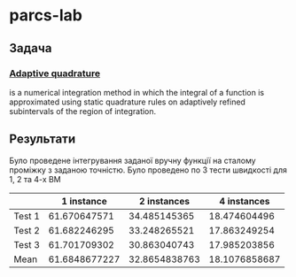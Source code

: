 # parcs-lab
## Задача
### [Adaptive quadrature](https://en.wikipedia.org/wiki/Adaptive_quadrature) 
is a numerical integration method in which 
the integral of a function is approximated using static quadrature rules on adaptively refined subintervals of the region 
of integration.

## Результати

Було проведене інтегрування заданої вручну функції на сталому проміжку з заданою точністю.
Було проведено по 3 тести швидкості для 1, 2 та 4-х ВМ

|   | 1 instance | 2 instances | 4 instances |
| ------------- | ------------- | ------------- | ------------- |
| Test 1  | 61.670647571  | 34.485145365  | 18.474604496  |
| Test 2  | 61.682246295  | 33.248265521  | 17.863249254  |
| Test 3  | 61.701709302  | 30.863040743  | 17.985203856  |
| Mean  | 61.6848677227  | 32.8654838763  | 18.1076858687  |
